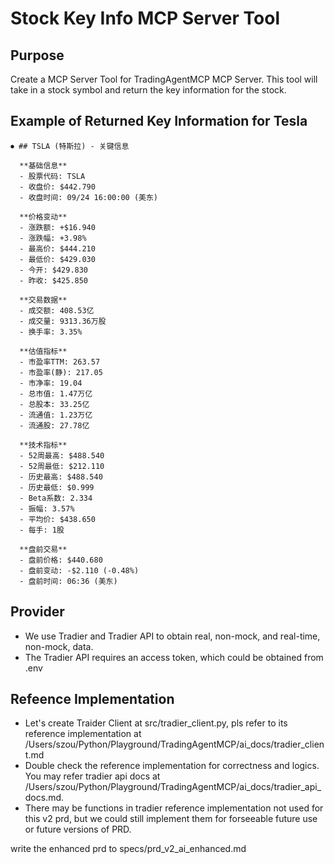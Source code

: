 # Stock Key Info MCP Server Tool

## Purpose

Create a MCP Server Tool for TradingAgentMCP MCP Server. This tool will take in a stock symbol and return the key information for the stock.

## Example of Returned Key Information for Tesla

```Text
⏺ ## TSLA (特斯拉) - 关键信息

  **基础信息**
  - 股票代码: TSLA
  - 收盘价: $442.790
  - 收盘时间: 09/24 16:00:00 (美东)

  **价格变动**
  - 涨跌额: +$16.940
  - 涨跌幅: +3.98%
  - 最高价: $444.210
  - 最低价: $429.030
  - 今开: $429.830
  - 昨收: $425.850

  **交易数据**
  - 成交额: 408.53亿
  - 成交量: 9313.36万股
  - 换手率: 3.35%

  **估值指标**
  - 市盈率TTM: 263.57
  - 市盈率(静): 217.05
  - 市净率: 19.04
  - 总市值: 1.47万亿
  - 总股本: 33.25亿
  - 流通值: 1.23万亿
  - 流通股: 27.78亿

  **技术指标**
  - 52周最高: $488.540
  - 52周最低: $212.110
  - 历史最高: $488.540
  - 历史最低: $0.999
  - Beta系数: 2.334
  - 振幅: 3.57%
  - 平均价: $438.650
  - 每手: 1股

  **盘前交易**
  - 盘前价格: $440.680
  - 盘前变动: -$2.110 (-0.48%)
  - 盘前时间: 06:36 (美东)
```

## Provider

- We use Tradier and Tradier API to obtain real, non-mock, and real-time, non-mock, data.
- The Tradier API requires an access token, which could be obtained from .env

## Refeence Implementation
- Let's create Traider Client at src/tradier_client.py, pls refer to its reference implementation at /Users/szou/Python/Playground/TradingAgentMCP/ai_docs/tradier_client.md
- Double check the reference implementation for correctness and logics. You may refer tradier api docs at /Users/szou/Python/Playground/TradingAgentMCP/ai_docs/tradier_api_docs.md.
- There may be functions in tradier reference implementation not used for this v2 prd, but we could still implement them for forseeable future use or future versions of PRD.

write the enhanced prd to specs/prd_v2_ai_enhanced.md
